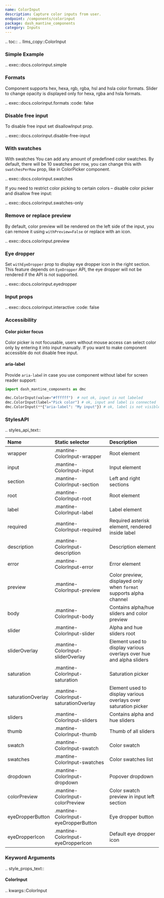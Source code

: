 ```yaml
---
name: ColorInput
description: Capture color inputs from user.
endpoint: /components/colorinput
package: dash_mantine_components
category: Inputs
---
```


.. toc::
.. llms_copy::ColorInput

### Simple Example

.. exec::docs.colorinput.simple

### Formats
Component supports hex, hexa, rgb, rgba, hsl and hsla color formats. Slider to change opacity is displayed only for hexa, rgba and hsla formats.

.. exec::docs.colorinput.formats
   :code: false

### Disable free input
To disable free input set disallowInput prop.

.. exec::docs.colorinput.disable-free-input

### With swatches
With swatches
You can add any amount of predefined color swatches.  By default, there will be 10 swatches per row, you can change this with `swatchesPerRow` prop, like in ColorPicker component.

.. exec::docs.colorinput.swatches

If you need to restrict color picking to certain colors – disable color picker and disallow free input:

.. exec::docs.colorinput.swatches-only

### Remove or replace preview
By default, color preview will be rendered on the left side of the input, you can remove it using `withPreview=False` or replace with an icon.

.. exec::docs.colorinput.preview

### Eye dropper
Set `withEyeDropper` prop to display eye dropper icon in the right section. This feature depends on `EyeDropper` API, the eye dropper will not be rendered if the API is not supported.

.. exec::docs.colorinput.eyedropper

### Input props

.. exec::docs.colorinput.interactive
   :code:  false

### Accessibility
#### Color picker focus
Color picker is not focusable, users without mouse access can select color only by entering it into input manually. If you want to make component accessible do not disable free input.

#### aria-label
Provide `aria-labe`l in case you use component without label for screen reader support:

```python
import dash_mantine_components as dmc

dmc.ColorInput(value="#ffffff")  # not ok, input is not labeled
dmc.ColorInput(label="Pick color") # ok, input and label is connected
dmc.ColorInput(**{"aria-label": "My input"}) # ok, label is not visible but will be announced by screen readers
```

### StylesAPI

.. styles_api_text::

| Name              | Static selector                       | Description                                                         |
|:------------------|:--------------------------------------|:--------------------------------------------------------------------|
| wrapper           | .mantine-ColorInput-wrapper           | Root element                                                        |
| input             | .mantine-ColorInput-input             | Input element                                                       |
| section           | .mantine-ColorInput-section           | Left and right sections                                             |
| root              | .mantine-ColorInput-root              | Root element                                                        |
| label             | .mantine-ColorInput-label             | Label element                                                       |
| required          | .mantine-ColorInput-required          | Required asterisk element, rendered inside label                    |
| description       | .mantine-ColorInput-description       | Description element                                                 |
| error             | .mantine-ColorInput-error             | Error element                                                       |
| preview           | .mantine-ColorInput-preview           | Color preview, displayed only when `format` supports alpha channel  |
| body              | .mantine-ColorInput-body              | Contains alpha/hue sliders and color preview                        |
| slider            | .mantine-ColorInput-slider            | Alpha and hue sliders root                                          |
| sliderOverlay     | .mantine-ColorInput-sliderOverlay     | Element used to display various overlays over hue and alpha sliders |
| saturation        | .mantine-ColorInput-saturation        | Saturation picker                                                   |
| saturationOverlay | .mantine-ColorInput-saturationOverlay | Element used to display various overlays over saturation picker     |
| sliders           | .mantine-ColorInput-sliders           | Contains alpha and hue sliders                                      |
| thumb             | .mantine-ColorInput-thumb             | Thumb of all sliders                                                |
| swatch            | .mantine-ColorInput-swatch            | Color swatch                                                        |
| swatches          | .mantine-ColorInput-swatches          | Color swatches list                                                 |
| dropdown          | .mantine-ColorInput-dropdown          | Popover dropdown                                                    |
| colorPreview      | .mantine-ColorInput-colorPreview      | Color swatch preview in input left section                          |
| eyeDropperButton  | .mantine-ColorInput-eyeDropperButton  | Eye dropper button                                                  |
| eyeDropperIcon    | .mantine-ColorInput-eyeDropperIcon    | Default eye dropper icon                                            |


### Keyword Arguments
.. style_props_text::

#### ColorInput

.. kwargs::ColorInput
